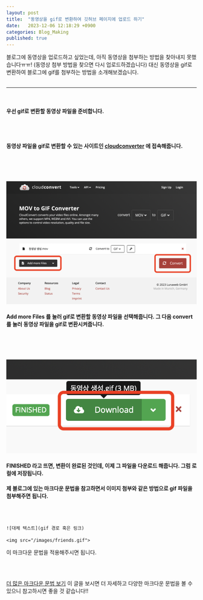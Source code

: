 ```yaml
---
layout: post
title:  "동영상을 gif로 변환하여 깃허브 페이지에 업로드 하기"
date:   2023-12-06 12:18:29 +0900
categories: Blog_Making
published: true
---
```


블로그에 동영상을 업로드하고 싶었는데, 아직 동영상을 첨부하는 방법을 찾아내지 못했습니다ㅠㅠ! (동영상 첨부 방법을 찾으면 다시 업로드하겠습니다) 대신 동영상을 gif로 변환하여 블로그에 gif를 첨부하는 방법을 소개해보겠습니다. 
<br><br>

___

<br>

#### 우선 gif로 변환할 동영상 파일을 준비합니다.


<br><br>


#### 동영상 파일을 gif로 변환할 수 있는 사이트인 [cloudconverter](https://cloudconvert.com) 에 접속해줍니다.

<br><br><br>

<img src="/images/convert1.png"><br/>

#### Add more Files 를 눌러 gif로 변환할 동영상 파일을 선택해줍니다. 그 다음 convert를 눌러 동영상 파일을 gif로 변환시켜줍니다.


<br><br><br>


<img src="/images/conver2.png"><br/>

#### FINISHED 라고 뜨면, 변환이 완료된 것인데, 이제 그 파일을 다운로드 해줍니다. 그럼 로컬에 저장됩니다. 

#### 제 블로그에 있는 마크다운 문법을 참고하면서 이미지 첨부와 같은 방법으로 gif 파일을 첨부해주면 됩니다.
<br><br>

```
![대체 텍스트](gif 경로 혹은 링크)

<img src="/images/friends.gif">
```

이 마크다운 문법을 적용해주시면 됩니다. 


<br><br>



[더 많은 마크다운 문법 보기](https://chaelimee.github.io/inclass/2023/12/04/pygame-프로젝트-2.-게임-제작-README.md-작성하기.html)
이 글을 보시면 더 자세하고 다양한 마크다운 문법을 볼 수 있으니 참고하시면 좋을 것 같습니다!!